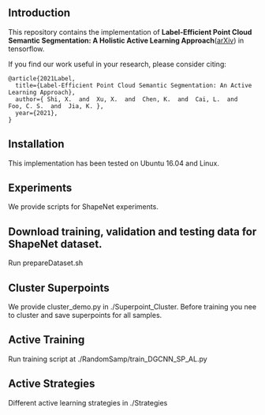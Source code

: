 

## Introduction
This repository contains the implementation of **Label-Efficient Point Cloud Semantic Segmentation: A
Holistic Active Learning Approach**([arXiv](https://arxiv.org/abs/2101.06931)) in tensorflow.

If you find our work useful in your research, please consider citing:
```
@article{2021Label,
  title={Label-Efficient Point Cloud Semantic Segmentation: An Active Learning Approach},
  author={ Shi, X.  and  Xu, X.  and  Chen, K.  and  Cai, L.  and  Foo, C. S.  and  Jia, K. },
  year={2021},
}
```
## Installation
This implementation has been tested on Ubuntu 16.04 and Linux.

## Experiments
We provide scripts for ShapeNet experiments.

## Download training, validation and testing data for ShapeNet dataset. 
Run prepareDataset.sh

## Cluster Superpoints
We provide cluster_demo.py in ./Superpoint_Cluster. Before training you nee to cluster and save superpoints for all samples.

## Active Training
Run training script at ./RandomSamp/train_DGCNN_SP_AL.py

## Active Strategies
Different active learning strategies in ./Strategies

